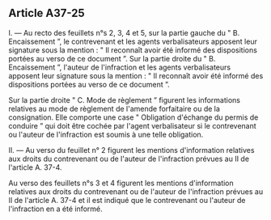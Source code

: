 Article A37-25
----
I. ― Au recto des feuillets n°s 2, 3, 4 et 5, sur la partie gauche du " B.
Encaissement ”, le contrevenant et les agents verbalisateurs apposent leur
signature sous la mention : " Il reconnaît avoir été informé des dispositions
portées au verso de ce document ”. Sur la partie droite du " B. Encaissement ”,
l'auteur de l'infraction et les agents verbalisateurs apposent leur signature
sous la mention : " Il reconnaît avoir été informé des dispositions portées au
verso de ce document ”.

Sur la partie droite " C. Mode de règlement ” figurent les informations
relatives au mode de règlement de l'amende forfaitaire ou de la consignation.
Elle comporte une case " Obligation d'échange du permis de conduire ” qui doit
être cochée par l'agent verbalisateur si le contrevenant ou l'auteur de
l'infraction est soumis à une telle obligation.

II. ― Au verso du feuillet n° 2 figurent les mentions d'information relatives
aux droits du contrevenant ou de l'auteur de l'infraction prévues au II de
l'article A. 37-4.

Au verso des feuillets n°s 3 et 4 figurent les mentions d'information relatives
aux droits du contrevenant ou de l'auteur de l'infraction prévues au II de
l'article A. 37-4 et il est indiqué que le contrevenant ou l'auteur de
l'infraction en a été informé.
